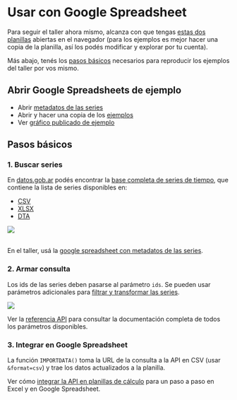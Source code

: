 # Usar con Google Spreadsheet

Para seguir el taller ahora mismo, alcanza con que tengas [estas dos planillas](#abrir-google-spreadsheets-de-ejemplo) abiertas en el navegador (para los ejemplos es mejor hacer una copia de la planilla, así los podés modificar y explorar por tu cuenta).

Más abajo, tenés los [pasos básicos](#pasos-basicos) necesarios para reproducir los ejemplos del taller por vos mismo.

## Abrir Google Spreadsheets de ejemplo

* Abrir [metadatos de las series](https://docs.google.com/spreadsheets/d/1ZAeDoyrW0mcVABjuurkMQaUNcWSiUgrjLK27fyG_uQ8/edit?usp=sharing)
* Abrir y hacer una copia de los [ejemplos](https://docs.google.com/spreadsheets/d/1DLFMFkintUSEhiAwO_C2yLoJYc5jCMFeUXFquRNRf1g/edit?usp=sharing)
* Ver [gráfico publicado de ejemplo](https://datosgobar.github.io/taller-series-tiempo-mediaparty-2018/google_spreadsheet.html)

## Pasos básicos

### 1. Buscar series

En [datos.gob.ar](http://datos.gob.ar) podés encontrar la [base completa de series de tiempo](http://datos.gob.ar/dataset/modernizacion-base-series-tiempo-administracion-publica-nacional), que contiene la lista de series disponibles en:

+ [CSV](http://infra.datos.gob.ar/catalog/modernizacion/dataset/1/distribution/1.2/download/series-tiempo-metadatos.csv)
+ [XLSX](http://infra.datos.gob.ar/catalog/modernizacion/dataset/1/distribution/1.6/download/series-tiempo-metadatos.xlsx)
+ [DTA](http://infra.datos.gob.ar/catalog/modernizacion/dataset/1/distribution/1.10/download/series-tiempo-metadatos.dta)

![](assets/busqueda_excel.png)
<br><br>

En el taller, usá la [google spreadsheet con metadatos de las series](https://docs.google.com/spreadsheets/d/1ZAeDoyrW0mcVABjuurkMQaUNcWSiUgrjLK27fyG_uQ8/edit?usp=sharing).

### 2. Armar consulta

Los ids de las series deben pasarse al parámetro `ids`. Se pueden usar parámetros adicionales para [filtrar y transformar las series](additional_parameters.md).

[![](assets/ejemplo_consulta.png)](http://apis.datos.gob.ar/series/api/series?ids=168.1_T_CAMBIOR_D_0_0_26,103.1_I2N_2016_M_15&format=csv)

Ver la [referencia API](https://series-tiempo-ar-api.readthedocs.io/es/latest/api_reference/) para consultar la documentación completa de todos los parámetros disponibles.

### 3. Integrar en Google Spreadsheet

La función `IMPORTDATA()` toma la URL de la consulta a la API en CSV (usar `&format=csv`) y trae los datos actualizados a la planilla.

Ver cómo [integrar la API en planillas de cálculo](https://series-tiempo-ar-api.readthedocs.io/es/latest/spreadsheet_integration/) para un paso a paso en Excel y en Google Spreadsheet.
